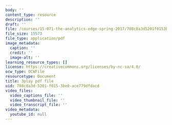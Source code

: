 ```yaml
---
body: ''
content_type: resource
description: ''
draft: ''
file: /courses/15-071-the-analytics-edge-spring-2017/708c8a3d5201f0153be0ace779dfdacd_hqiH39PShmA.pdf
file_size: 15573
file_type: application/pdf
image_metadata:
  caption: ''
  credit: ''
  image-alt: ''
learning_resource_types: []
license: https://creativecommons.org/licenses/by-nc-sa/4.0/
ocw_type: OCWFile
resourcetype: Document
title: 3play pdf file
uid: 708c8a3d-5201-f015-3be0-ace779dfdacd
video_files:
  video_captions_file: ''
  video_thumbnail_file: ''
  video_transcript_file: ''
video_metadata:
  youtube_id: null
---
```


